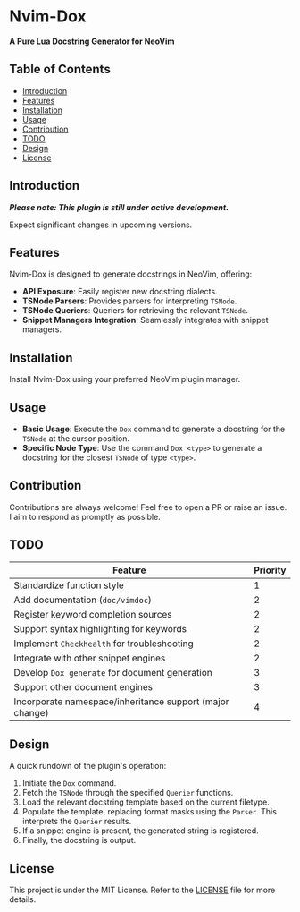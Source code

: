 # Nvim-Dox 

**A Pure Lua Docstring Generator for NeoVim**

## Table of Contents

- [Introduction](#introduction)
- [Features](#features)
- [Installation](#installation)
- [Usage](#usage)
- [Contribution](#contribution)
- [TODO](#todo)
- [Design](#design)
- [License](#License)

## Introduction 

***Please note: This plugin is still under active development.***

Expect significant changes in upcoming versions.

## Features

Nvim-Dox is designed to generate docstrings in NeoVim, offering:

- **API Exposure**: Easily register new docstring dialects.
- **TSNode Parsers**: Provides parsers for interpreting `TSNode`.
- **TSNode Queriers**: Queriers for retrieving the relevant `TSNode`.
- **Snippet Managers Integration**: Seamlessly integrates with snippet managers.

## Installation

Install Nvim-Dox using your preferred NeoVim plugin manager.

## Usage

- **Basic Usage**: Execute the `Dox` command to generate a docstring for the `TSNode` at the cursor position.
- **Specific Node Type**: Use the command `Dox <type>` to generate a docstring for the closest `TSNode` of type `<type>`.

## Contribution

Contributions are always welcome! Feel free to open a PR or raise an issue. I aim to respond as promptly as possible.

## TODO

| Feature                                          | Priority |
| ------------------------------------------------ | -------- |
| Standardize function style                       | 1        |
| Add documentation (`doc/vimdoc`)                 | 2        |
| Register keyword completion sources              | 2        |
| Support syntax highlighting for keywords         | 2        |
| Implement `Checkhealth` for troubleshooting      | 2        |
| Integrate with other snippet engines             | 2        |
| Develop `Dox generate` for document generation   | 3        |
| Support other document engines                   | 3        |
| Incorporate namespace/inheritance support (major change) | 4 |

## Design

A quick rundown of the plugin's operation:

1. Initiate the `Dox` command.
2. Fetch the `TSNode` through the specified `Querier` functions.
3. Load the relevant docstring template based on the current filetype.
4. Populate the template, replacing format masks using the `Parser`. This interprets the `Querier` results.
5. If a snippet engine is present, the generated string is registered.
6. Finally, the docstring is output.

## License

This project is under the MIT License. Refer to the [LICENSE](LICENSE) file for more details.

